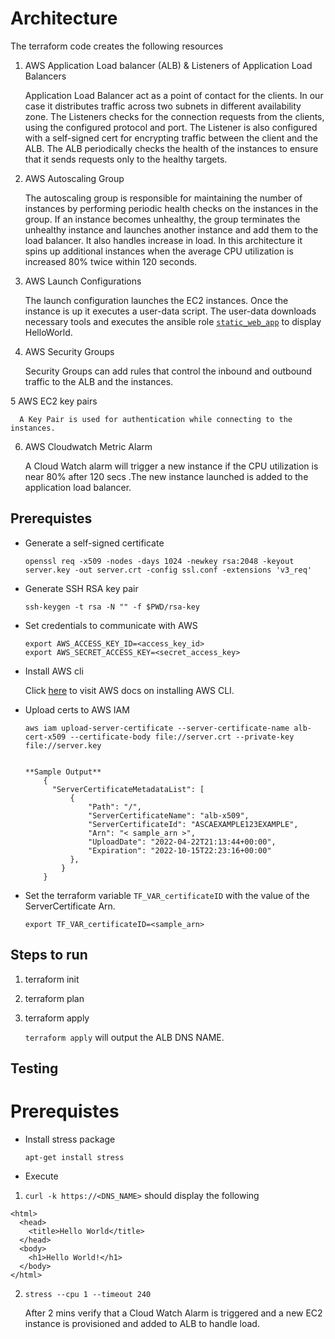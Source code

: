# Architecture

The terraform code creates the following resources

1) AWS Application Load balancer (ALB) & Listeners of Application Load Balancers

      Application Load Balancer act as a point of contact for the clients.
      In our case it distributes traffic across two subnets in different
      availability zone.
      The Listeners checks for the connection requests from the clients, using
      the configured protocol and port. The Listener is also configured with a
      self-signed cert for encrypting traffic between the client and the ALB.
      The ALB periodically checks the health of the instances to ensure that it
      sends requests only to the healthy targets.

2) AWS Autoscaling Group

      The autoscaling group is responsible for maintaining the number of instances
      by performing periodic health checks on the instances in the group. If an
      instance becomes unhealthy, the group terminates the unhealthy instance and
      launches another instance and add them to the load balancer.
      It also handles increase in load. In this architecture it spins up additional
      instances when the average CPU utilization is increased 80%  twice within
      120 seconds.

3) AWS Launch Configurations

      The launch configuration launches the EC2 instances. Once the instance is up
      it executes a user-data script. The user-data
      downloads necessary tools and executes the ansible role [`static_web_app`](../ansible)
      to display HelloWorld.


4) AWS Security Groups

      Security Groups can add rules that control the inbound and outbound traffic
      to the ALB and the instances.

5  AWS EC2 key pairs

      A Key Pair is used for authentication while connecting to the instances.

6) AWS Cloudwatch Metric Alarm

      A Cloud Watch alarm will trigger a new instance if the CPU utilization is near 80%
      after 120 secs .The new instance launched is added to the application load balancer.



## Prerequistes

* Generate a self-signed certificate

  ```
  openssl req -x509 -nodes -days 1024 -newkey rsa:2048 -keyout server.key -out server.crt -config ssl.conf -extensions 'v3_req'

  ```

* Generate SSH RSA key pair

  ```
  ssh-keygen -t rsa -N "" -f $PWD/rsa-key

  ```

* Set credentials to communicate with AWS

    ```
    export AWS_ACCESS_KEY_ID=<access_key_id>
    export AWS_SECRET_ACCESS_KEY=<secret_access_key>

    ```

* Install AWS cli

  Click [here](https://docs.aws.amazon.com/cli/latest/userguide/getting-started-install.html)
  to visit AWS docs on installing AWS CLI.

* Upload certs to AWS IAM

  ```
  aws iam upload-server-certificate --server-certificate-name alb-cert-x509 --certificate-body file://server.crt --private-key file://server.key


  **Sample Output**
      {
        "ServerCertificateMetadataList": [
            {
                "Path": "/",
                "ServerCertificateName": "alb-x509",
                "ServerCertificateId": "ASCAEXAMPLE123EXAMPLE",
                "Arn": "< sample_arn >",
                "UploadDate": "2022-04-22T21:13:44+00:00",
                "Expiration": "2022-10-15T22:23:16+00:00"
            },
          }
      }

  ```
* Set the terraform variable `TF_VAR_certificateID` with the value of the
  ServerCertificate Arn.

    ```
    export TF_VAR_certificateID=<sample_arn>   

    ```


## Steps to run

1) terraform init
2) terraform plan
3) terraform apply

    `terraform apply` will output the ALB DNS NAME.


## Testing

# Prerequistes

* Install stress package

  ```
  apt-get install stress

  ```

* Execute

1) ` curl -k https://<DNS_NAME> ` should display the following

```
<html>
  <head>
    <title>Hello World</title>
  </head>
  <body>
    <h1>Hello World!</h1>
  </body>
</html>

```

2) ` stress --cpu 1 --timeout 240 `

    After 2 mins verify that a Cloud Watch Alarm is triggered and a new EC2 instance
    is provisioned and added to ALB to handle load.
